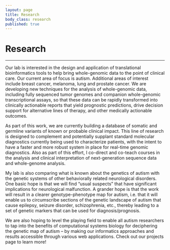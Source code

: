 ```yaml
---
layout: page
title: Research
body_class: research
published: true
---
```


# Research
<hr>

Our lab is interested in the design and application of translational bioinformatics tools to help bring whole-genomic data to the point of clinical care. Our current area of focus is autism. Additional areas of interest include breast cancer, melanoma, lung and prostate cancer. We are developing new techniques for the analysis of whole-genomic data, including fully sequenced tumor genomes and companion whole-genomic transcriptional assays, so that these data can be rapidly transformed into clinically actionable reports that yield prognostic predictions, drive decision support for alternative lines of therapy, and other medically actionable outcomes. 

As part of this work, we are currently building a database of somatic and germline variants of known or probable clinical impact. This line of research is designed to complement and potentially supplant standard molecular diagnostics currently being used to characterize patients, with the intent to have a faster and more robust system in place for real-time genomic diagnostics. Also as part of this effort, I co-direct and co-teach courses in the analysis and clinical interpretation of next-generation sequence data and whole-genome analysis. 

My lab is also comparing what is known about the genetics of autism with the genetic systems of other behaviorally related neurological disorders. One basic hope is that we will find “usual suspects” that have significant implications for neurological malfunction. A grander hope is that the work will result in a clearer genotype-phenotype map for autism, i.e. that it will enable us to circumscribe sections of the genetic landscape of autism that cause epilepsy, seizure disorder, schizophrenia, etc., thereby leading to a set of genetic markers that can be used for diagnosis/prognosis. 

We are also hoping to level the playing field to enable all autism researchers to tap into the benefits of computational systems biology for deciphering the genetic map of autism – by making our informatics approaches and results accessible through various web applications. Check out our projects page to learn more!
